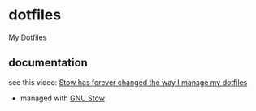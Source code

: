 # dotfiles

My Dotfiles

## documentation

see this video: [Stow has forever changed the way I manage my dotfiles](https://www.youtube.com/watch?v=y6XCebnB9gs)

- managed with [GNU Stow](https://www.gnu.org/software/stow/)

